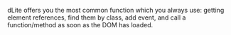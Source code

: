 dLite offers you the most common function which you always use: getting element references, find them by class, add event, and call a function/method as soon as the DOM has loaded.